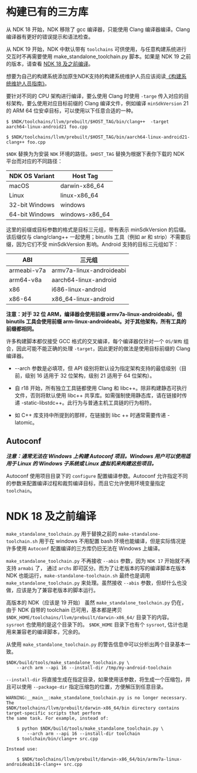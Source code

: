 # 构建已有的三方库

从 NDK 18 开始，NDK 移除了 gcc 编译器，只能使用 Clang 编译器编译。Clang 编译器有更好的错误提示和语法检查。

从 NDK 19 开始，NDK 中默认带有 `toolchains` 可供使用，与任意构建系统进行交互时不再需要使用 make_standalone_toolchain.py 脚本。如果是 NDK 19 之前的版本，请查看 [NDK 18 及之前编译](https://developer.android.com/ndk/guides/standalone_toolchain)。

想要为自己的构建系统添加原生NDK支持的构建系统维护人员应该阅读[《构建系统维护人员指南》](https://android.googlesource.com/platform/ndk/+/master/docs/BuildSystemMaintainers.md)。


要针对不同的 CPU 架构进行编译，要么使用 Clang 时使用 `-targe` 传入对应的目标架构，要么使用对应目标前缀的 Clang 编译文件，例如编译 `minSdkVersion` 21 的 ARM 64 位安卓目标，可以使用以下任意合适的一种。

```shell
$ $NDK/toolchains/llvm/prebuilt/$HOST_TAG/bin/clang++  -target aarch64-linux-android21 foo.cpp
```

```shell
$ $NDK/toolchains/llvm/prebuilt/$HOST_TAG/bin/aarch64-linux-android21-clang++ foo.cpp
```

`$NDK` 替换为为安装 `NDK` 环境的路径。`$HOST_TAG` 替换为根据下表你下载的 NDK 平台而对应的不同路径：

| NDK OS Variant | Host Tag |
| ---- | ---- |
| macOS	| darwin-x86_64 |
| Linux	| linux-x86_64 |
| 32-bit Windows |	windows |
| 64-bit Windows | windows-x86_64 |

这里的前缀或目标参数的格式是目标三元组，带有表示 minSdkVersion 的后缀。该后缀仅与 clang/clang++ 一起使用；binutils 工具（例如 ar 和 strip）不需要后缀，因为它们不受 minSdkVersion 影响。Android 支持的目标三元组如下：

| ABI | 三元组 |
| ---- | ---- |
| armeabi-v7a | armv7a-linux-androideabi |
| arm64-v8a | aarch64-linux-android |
| x86 | i686-linux-android |
| x86-64 | x86_64-linux-android |

**注意：对于 32 位 ARM，编译器会使用前缀 armv7a-linux-androideabi，但 binutils 工具会使用前缀 arm-linux-androideabi。对于其他架构，所有工具的前缀都相同。**

许多构建脚本都仅接受 GCC 格式的交叉编译，每个编译器仅针对一个 `OS/架构` 组合，因此可能不能正确的处理 `-target`，因此更好的做法是使用目标前缀的 Clang 编译器。


- --arch 参数是必填项，但 API 级别将默认设为指定架构支持的最低级别（目前，级别 16 适用于 32 位架构，级别 21 适用于 64 位架构）。

- 自 r18 开始，所有独立工具链都使用 Clang 和 libc++。除非构建静态可执行文件，否则将默认使用 libc++ 共享库。如需强制使用静态库，请在链接时传递 -static-libstdc++。此行为与普通主机工具链的行为相符。

- 如 C++ 库支持中所提到的那样，在链接到 libc ++ 时通常需要传递 -latomic。


## Autoconf

***注意：通常无法在 Windows 上构建 Autoconf 项目。Windows 用户可以使用适用于 Linux 的 Windows 子系统或 Linux 虚拟机来构建这些项目。***

Autoconf 使用项目目录下的 `configure` 配置编译参数。Autoconf 允许指定不同的参数来配置编译过程和裁剪编译目标，而且它允许使用环境变量指定 `toolchain`。

# NDK 18 及之前编译

`make_standalone_toolchain.py` 用于替换之前的 `make-standalone-toolchain.sh` 用于在 windows 不用配置 bash 环境也能编译，但是实际情况是许多使用 `Autoconf` 配置编译的三方库仍旧无法在 Windows 上编译。

`make_standalone_toolchain.py` 不再接收 `--abis` 参数，因为 `NDK 17` 开始就不再支持 `armabi` 了， 通过 `archs` 即可区分。而为了让老版本的写的编译脚本在版本 NDK 也能运行，`make-standalone-toolchain.sh` 最终也是调用 `make_standalone_toolchain.py` 来处理。虽然接收  `--abis` 参数，但却什么也没做，应该是为了兼容老版本的脚本运行。

高版本的 NDK（应该是 19 开始） 虽然 `make_standalone_toolchain.py` 仍在，由于 NDK 自带的 toolchain 已可用，基本都是拷贝 `$NDK_HOME/toolchains/llvm/prebuilt/darwin-x86_64/` 目录下的内容。 `sysroot` 也使用的是这个目录下的。 `$NDK_HOME` 目录下也有个 `sysroot`, 估计也是用来兼容老的编译脚本，冗余的。


从使用 `make_standalone_toolchain.py` 的警告信息中可以分析出两个目录基本一致。

```
$NDK/build/tools/make_standalone_toolchain.py \
    --arch arm --api 16 --install-dir /tmp/my-android-toolchain
```

`--install-dir` 将直接生成在指定目录，如果使用该参数，将生成一个压缩包，并且可以使用 `--package-dir` 指定压缩包的位置，方便解压到任意目录。

```
WARNING:__main__:make_standalone_toolchain.py is no longer necessary. The
$NDK/toolchains/llvm/prebuilt/darwin-x86_64/bin directory contains target-specific scripts that perform
the same task. For example, instead of:

    $ python $NDK/build/tools/make_standalone_toolchain.py \
        --arch arm --api 16 --install-dir toolchain
    $ toolchain/bin/clang++ src.cpp

Instead use:

    $ $NDK/toolchains/llvm/prebuilt/darwin-x86_64/bin/armv7a-linux-androideabi16-clang++ src.cpp
```